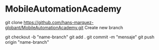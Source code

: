 # MobileAutomationAcademy

git clone https://github.com/hans-marquez-globant/MobileAutomationAcademy.git
Create new branch

git checkout -b "name-branch"
git add .
git commit -m "mensaje"
git push origin "name-branch"
